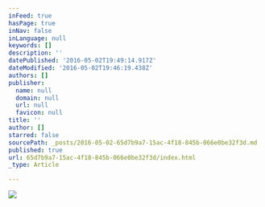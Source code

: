 ```yaml
---
inFeed: true
hasPage: true
inNav: false
inLanguage: null
keywords: []
description: ''
datePublished: '2016-05-02T19:49:14.917Z'
dateModified: '2016-05-02T19:46:19.438Z'
authors: []
publisher:
  name: null
  domain: null
  url: null
  favicon: null
title: ''
author: []
starred: false
sourcePath: _posts/2016-05-02-65d7b9a7-15ac-4f18-845b-066e0be32f3d.md
published: true
url: 65d7b9a7-15ac-4f18-845b-066e0be32f3d/index.html
_type: Article

---
```

![](https://the-grid-user-content.s3-us-west-2.amazonaws.com/723c89cb-f3c7-457e-8581-20e4143d54a4.jpg)